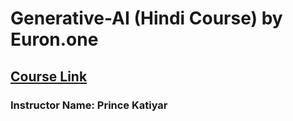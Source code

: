 # Generative-AI (Hindi Course) by Euron.one

## [**Course Link**](https://euron.one/course/master-generative-ai)

### Instructor Name: **Prince Katiyar**
